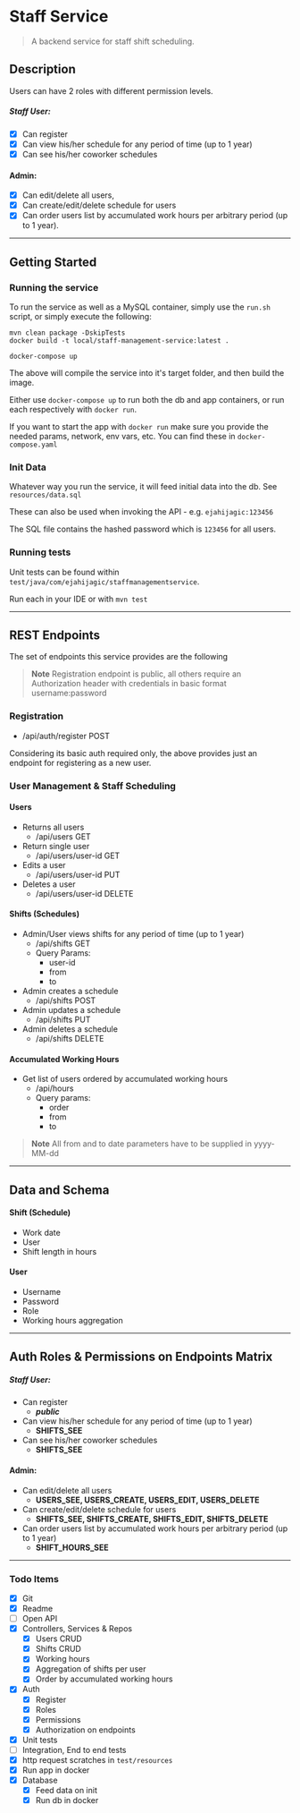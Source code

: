 # Staff Service
> A backend service for staff shift scheduling.

## Description

Users can have 2 roles with different permission levels.

##### Staff User:
* [x] Can register
* [x] Can view his/her schedule for any period of time (up to 1 year)
* [x] Can see his/her coworker schedules

#### Admin:
* [x] Can edit/delete all users,
* [x] Can create/edit/delete schedule for users
* [x] Can order users list by accumulated work hours per arbitrary period (up to 1
  year).

--- 

## Getting Started
### Running the service

To run the service as well as a MySQL container, simply use the `run.sh` script,
or simply execute the following:
```
mvn clean package -DskipTests
docker build -t local/staff-management-service:latest .

docker-compose up
```

The above will compile the service into it's target folder, and then build the image.

Either use `docker-compose up` to run both the db and app containers, or run each
respectively with `docker run`.

If you want to start the app with `docker run` make sure you provide the needed
params, network, env vars, etc. You can find these in `docker-compose.yaml`

### Init Data

Whatever way you run the service, it will feed initial data into the db. See
`resources/data.sql`

These can also be used when invoking the API - e.g.
`ejahijagic:123456`

The SQL file contains the hashed password which is `123456` for all users.

### Running tests
Unit tests can be found within `test/java/com/ejahijagic/staffmanagementservice`. 

Run each in your IDE or with `mvn test`

---

## REST Endpoints
The set of endpoints this service provides are the following

> **Note**
> Registration endpoint is public, all others require an Authorization header with
> credentials in basic format username:password



### Registration
* /api/auth/register POST

Considering its basic auth required only, the above provides just
an endpoint for registering as a new user.

### User Management & Staff Scheduling
#### Users
* Returns all users
    * /api/users GET
* Return single user
  * /api/users/user-id GET
* Edits a user
    * /api/users/user-id PUT
* Deletes a user
    * /api/users/user-id DELETE

#### Shifts (Schedules)
* Admin/User views shifts for any period of time (up to 1 year)
    * /api/shifts GET
    * Query Params:
      * user-id
      * from
      * to
* Admin creates a schedule
    * /api/shifts POST
* Admin updates a schedule
    * /api/shifts PUT
* Admin deletes a schedule
    * /api/shifts DELETE

#### Accumulated Working Hours
* Get list of users ordered by accumulated working hours
  * /api/hours
  * Query params:
    * order
    * from
    * to

> **Note**
> All from and to date parameters have to be supplied in yyyy-MM-dd

---
## Data and Schema
#### Shift (Schedule)
* Work date
* User
* Shift length in hours

#### User
* Username
* Password
* Role
* Working hours aggregation

---
## Auth Roles & Permissions on Endpoints Matrix
##### Staff User:
* Can register 
  * **_public_**
* Can view his/her schedule for any period of time (up to 1 year) 
  * **SHIFTS_SEE**
* Can see his/her coworker schedules 
  * **SHIFTS_SEE**

#### Admin:
* Can edit/delete all users
  * **USERS_SEE, USERS_CREATE, USERS_EDIT, USERS_DELETE**
* Can create/edit/delete schedule for users 
  * **SHIFTS_SEE, SHIFTS_CREATE, SHIFTS_EDIT, SHIFTS_DELETE**
* Can order users list by accumulated work hours per arbitrary period (up to 1
  year) 
  * **SHIFT_HOURS_SEE**
---
### Todo Items
- [x] Git
- [x] Readme
- [ ] Open API
- [x] Controllers, Services & Repos
  - [x] Users CRUD
  - [x] Shifts CRUD
  - [x] Working hours
  - [x] Aggregation of shifts per user
  - [x] Order by accumulated working hours
- [x] Auth
  - [x] Register
  - [x] Roles
  - [x] Permissions
  - [x] Authorization on endpoints
- [x] Unit tests
- [ ] Integration, End to end tests
- [x] http request scratches in `test/resources`
- [x] Run app in docker
- [x] Database
  - [x] Feed data on init
  - [x] Run db in docker
